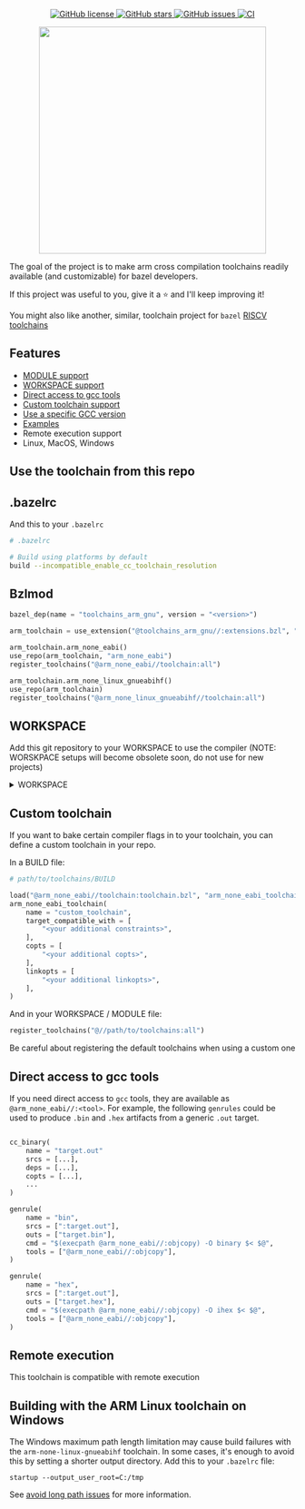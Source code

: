 <p align="center">

<a href="https://github.com/d-asnaghi/bazel-arm-none-eabi/blob/master/LICENSE">
    <img alt="GitHub license" src="https://img.shields.io/github/license/d-asnaghi/bazel-arm-none-eabi?color=success">
</a>

<a href="https://github.com/d-asnaghi/bazel-arm-none-eabi/stargazers">
    <img alt="GitHub stars" src="https://img.shields.io/github/stars/d-asnaghi/bazel-arm-none-eabi?color=success">
</a>

<a href="https://github.com/d-asnaghi/bazel-arm-none-eabi/issues">
    <img alt="GitHub issues" src="https://img.shields.io/github/issues/d-asnaghi/bazel-arm-none-eabi">
</a>

<a href="https://github.com/d-asnaghi/bazel-arm-none-eabi/actions">
    <img alt="CI" src="https://github.com/hexdae/bazel-arm-none-eabi/actions/workflows/ci.yml/badge.svg">
</a>

</p>

<p align="center">

<img src="https://asnaghi.me/images/bazel-arm.png" width="400px"/>

</p>

The goal of the project is to make arm cross compilation toolchains readily
available (and customizable) for bazel developers.

If this project was useful to you, give it a ⭐️ and I'll keep improving it!

You might also like another, similar, toolchain project for `bazel`
[RISCV toolchains](https://github.com/hexdae/bazel-riscv-none-elf)

## Features

- [MODULE support](#bzlmod)
- [WORKSPACE support](#workspace)
- [Direct access to gcc tools](#direct-access-to-gcc-tools)
- [Custom toolchain support](#custom-toolchain)
- [Use a specific GCC version](./examples/gcc_version)
- [Examples](./examples)
- Remote execution support
- Linux, MacOS, Windows

## Use the toolchain from this repo

## .bazelrc

And this to your `.bazelrc`

```bash
# .bazelrc

# Build using platforms by default
build --incompatible_enable_cc_toolchain_resolution
```

## Bzlmod

```python
bazel_dep(name = "toolchains_arm_gnu", version = "<version>")

arm_toolchain = use_extension("@toolchains_arm_gnu//:extensions.bzl", "arm_toolchain")

arm_toolchain.arm_none_eabi()
use_repo(arm_toolchain, "arm_none_eabi")
register_toolchains("@arm_none_eabi//toolchain:all")

arm_toolchain.arm_none_linux_gnueabihf()
use_repo(arm_toolchain)
register_toolchains("@arm_none_linux_gnueabihf//toolchain:all")
```

## WORKSPACE

Add this git repository to your WORKSPACE to use the compiler (NOTE: WORSKPACE
setups will become obsolete soon, do not use for new projects)

<details>

<summary>
WORKSPACE
</summary>

```python
load("@bazel_tools//tools/build_defs/repo:git.bzl", "git_repository")

git_repository(
    name = "rules_cc",
    remote = "https://github.com/bazelbuild/rules_cc",
    branch = "main",
)

git_repository(
    name = "arm_none_eabi",
    remote = "https://github.com/hexdae/bazel-arm-none-eabi",
    branch = "master",
)

load("@toolchains_arm_gnu//:deps.bzl", "arm_none_eabi_deps", "arm_none_linux_gnueabihf_deps")

arm_none_eabi_deps()
register_toolchains("@arm_none_eabi//toolchain:all")

arm_none_linux_gnueabihf_deps()
register_toolchains("@arm_none_linux_gnueabihf//toolchain:all")
```

</details>

## Custom toolchain

If you want to bake certain compiler flags in to your toolchain, you can define a custom toolchain in your repo.

In a BUILD file:

```python
# path/to/toolchains/BUILD

load("@arm_none_eabi//toolchain:toolchain.bzl", "arm_none_eabi_toolchain")
arm_none_eabi_toolchain(
    name = "custom_toolchain",
    target_compatible_with = [
        "<your additional constraints>",
    ],
    copts = [
        "<your additional copts>",
    ],
    linkopts = [
        "<your additional linkopts>",
    ],
)
```

And in your WORKSPACE / MODULE file:

```python
register_toolchains("@//path/to/toolchains:all")
```

Be careful about registering the default toolchains when using a custom one

## Direct access to gcc tools

If you need direct access to `gcc` tools, they are available as `@arm_none_eabi//:<tool>`. For example, the following `genrules` could be used to produce `.bin` and `.hex` artifacts from a generic `.out` target.

```python

cc_binary(
    name = "target.out"
    srcs = [...],
    deps = [...],
    copts = [...],
    ...
)

genrule(
    name = "bin",
    srcs = [":target.out"],
    outs = ["target.bin"],
    cmd = "$(execpath @arm_none_eabi//:objcopy) -O binary $< $@",
    tools = ["@arm_none_eabi//:objcopy"],
)

genrule(
    name = "hex",
    srcs = [":target.out"],
    outs = ["target.hex"],
    cmd = "$(execpath @arm_none_eabi//:objcopy) -O ihex $< $@",
    tools = ["@arm_none_eabi//:objcopy"],
)
```

## Remote execution

This toolchain is compatible with remote execution

## Building with the ARM Linux toolchain on Windows

The Windows maximum path length limitation may cause build failures with the
`arm-none-linux-gnueabihf` toolchain. In some cases, it's enough to avoid this
by setting a shorter output directory. Add this to your `.bazelrc` file:

```
startup --output_user_root=C:/tmp
```

See [avoid long path issues][1] for more information.

[1]: https://bazel.build/configure/windows#long-path-issues
